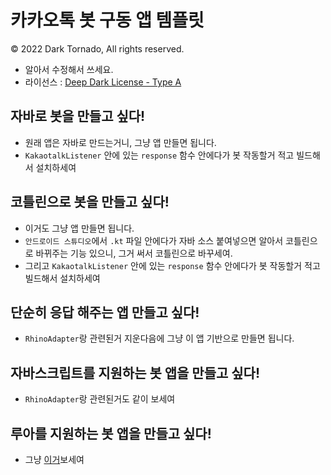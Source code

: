 # 카카오톡 봇 구동 앱 템플릿
© 2022 Dark Tornado, All rights reserved.

* 알아서 수정해서 쓰세요.
* 라이선스 : [Deep Dark License - Type A](LICENSE.md)

## 자바로 봇을 만들고 싶다!
* 원래 앱은 자바로 만드는거니, 그냥 앱 만들면 됩니다.
* `KakaotalkListener` 안에 있는 `response` 함수 안에다가 봇 작동할거 적고 빌드해서 설치하세여

## 코틀린으로 봇을 만들고 싶다!
* 이거도 그냥 앱 만들면 됩니다.
* `안드로이드 스튜디오`에서 `.kt` 파일 안에다가 자바 소스 붙여넣으면 알아서 코틀린으로 바뀌주는 기능 있으니, 그거 써서 코틀린으로 바꾸세여.
* 그리고 `KakaotalkListener` 안에 있는 `response` 함수 안에다가 봇 작동할거 적고 빌드해서 설치하세여

## 단순히 응답 해주는 앱 만들고 싶다!
* `RhinoAdapter`랑 관련된거 지운다음에 그냥 이 앱 기반으로 만들면 됩니다.

## 자바스크립트를 지원하는 봇 앱을 만들고 싶다!
* `RhinoAdapter`랑 관련된거도 같이 보세여

## 루아를 지원하는 봇 앱을 만들고 싶다!
* 그냥 [이거](https://github.com/DarkTornado/LuaKakaoTalkBot)보세여
